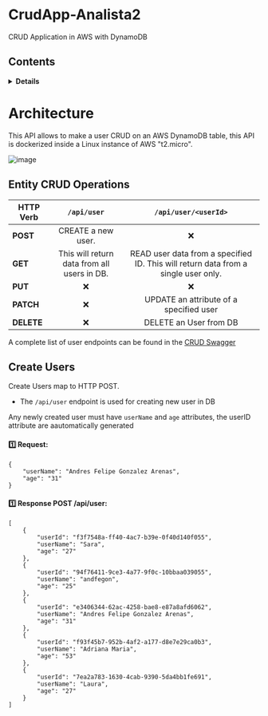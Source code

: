 # CrudApp-Analista2
CRUD Application in AWS with DynamoDB

## Contents

<details>
<summary><strong>Details</strong></summary>
	
  -   [Architecture](#architecture)
  -   [Entity CRUD Operations](#entity-crud-operations)
  -   [Create Users](#create-users)
    
</details>

# Architecture

This API allows to make a user CRUD on an AWS DynamoDB table, this API is dockerized inside a Linux instance of AWS "t2.micro". 

![image](https://user-images.githubusercontent.com/61521775/116791427-ed13d300-aa7f-11eb-9c7f-7bf095461929.png)

## Entity CRUD Operations

| HTTP Verb  |                                               `/api/user`                                               |                                              `/api/user/<userId>`                                     |
| ---------- | :--------------------------------------------------------------------------------------------------------: | :------------------------------------------------------------------------------------------------------------------: |
| **POST**   |                                CREATE a new user.                                 |                                          :x:                        |
| **GET**    | This will return data from all users in DB.  | READ user data from a specified ID. This will return data from a single user only.  |
| **PUT**    |                                                    :x:                                                     |                                                         :x:                                                          |
| **PATCH**  |                                                    :x:                                                     |                                                         UPDATE an attribute of a specified user                                                          |
| **DELETE** |                                                    :x:                                                     |                                          DELETE an User from DB                                         |

A complete list of user endpoints can be found in the
[CRUD Swagger](http://ec2-52-15-70-16.us-east-2.compute.amazonaws.com/swagger-ui.html#/)

## Create Users

Create Users map to HTTP POST.

-   The `/api/user` endpoint is used for creating new user in DB 

Any newly created user must have `userName` and `age` attributes, the userID attribute are aautomatically generated 
#### :one: Request:
```console
{
    "userName": "Andres Felipe Gonzalez Arenas",
	"age": "31"
}
```
#### :one: Response POST /api/user:

```console
[
    {
        "userId": "f3f7548a-ff40-4ac7-b39e-0f40d140f055",
        "userName": "Sara",
        "age": "27"
    },
    {
        "userId": "94f76411-9ce3-4a77-9f0c-10bbaa039055",
        "userName": "andfegon",
        "age": "25"
    },
    {
        "userId": "e3406344-62ac-4258-bae8-e87a8afd6062",
        "userName": "Andres Felipe Gonzalez Arenas",
        "age": "31"
    },
    {
        "userId": "f93f45b7-952b-4af2-a177-d8e7e29ca0b3",
        "userName": "Adriana Maria",
        "age": "53"
    },
    {
        "userId": "7ea2a783-1630-4cab-9390-5da4bb1fe691",
        "userName": "Laura",
        "age": "27"
    }
]
```

